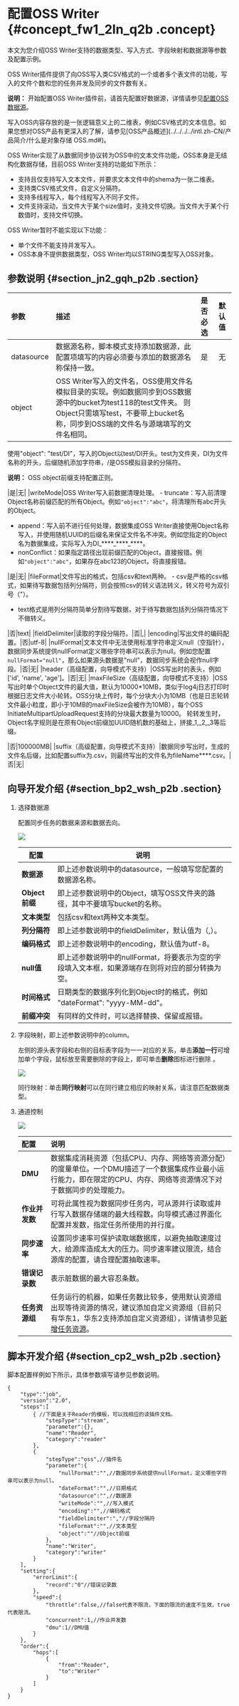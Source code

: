 # 配置OSS Writer {#concept_fw1_2ln_q2b .concept}

本文为您介绍OSS Writer支持的数据类型、写入方式、字段映射和数据源等参数及配置示例。

OSS Writer插件提供了向OSS写入类CSV格式的一个或者多个表文件的功能，写入的文件个数和您的任务并发及同步的文件数有关。

**说明：** 开始配置OSS Writer插件前，请首先配置好数据源，详情请参见[配置OSS数据源](intl.zh-CN/使用指南/数据集成/数据源配置/配置OSS数据源.md#)。

写入OSS内容存放的是一张逻辑意义上的二维表，例如CSV格式的文本信息。如果您想对OSS产品有更深入的了解，请参见[OSS产品概述](../../../../intl.zh-CN/产品简介/什么是对象存储 OSS.md#)。

OSS Writer实现了从数据同步协议转为OSS中的文本文件功能，OSS本身是无结构化数据存储，目前OSS Writer支持的功能如下所示：

-   支持且仅支持写入文本文件，并要求文本文件中的shema为一张二维表。
-   支持类CSV格式文件，自定义分隔符。
-   支持多线程写入，每个线程写入不同子文件。
-   文件支持滚动，当文件大于某个size值时，支持文件切换。当文件大于某个行数值时，支持文件切换。

OSS Writer暂时不能实现以下功能：

-   单个文件不能支持并发写入。
-   OSS本身不提供数据类型，OSS Writer均以STRING类型写入OSS对象。

## 参数说明 {#section_jn2_gqh_p2b .section}

|参数|描述|是否必选|默认值|
|:-|:-|:---|:--|
|datasource|数据源名称，脚本模式支持添加数据源，此配置项填写的内容必须要与添加的数据源名称保持一致。|是|无|
|object|OSS Writer写入的文件名，OSS使用文件名模拟目录的实现。例如数据同步到OSS数据源中的bucket为test118的test文件夹。 则Object只需填写test，不要带上bucket名称，同步到OSS端的文件名与源端填写的文件名相同。

 使用"object": "test/DI"，写入的Object以test/DI开头。test为文件夹，DI为文件名称的开头，后缀随机添加字符串，/是OSS模拟目录的分隔符。

 **说明：** OSS object前缀支持配置正则。

 |是|无|
|writeMode|OSS Writer写入前数据清理处理。 -   truncate：写入前清理Object名称前缀匹配的所有Object。例如`"object":"abc"`，将清理所有abc开头的Object。
-   append：写入前不进行任何处理，数据集成OSS Writer直接使用Object名称写入，并使用随机UUID的后缀名来保证文件名不冲突。例如您指定的Object名为数据集成，实际写入为DI\_\*\*\*\*\_\*\*\*\*\_\*\*\*\*。
-   nonConflict：如果指定路径出现前缀匹配的Object，直接报错。例如`"object":"abc"`，如果存在abc123的Object，将直接报错。

 |是|无|
|fileFormat|文件写出的格式，包括csv和text两种。 -   csv是严格的csv格式，如果待写数据包括列分隔符，则会按照csv的转义语法转义，转义符号为双引号（"）。
-   text格式是用列分隔符简单分割待写数据，对于待写数据包括列分隔符情况下不做转义。

 |否|text|
|fieldDelimiter|读取的字段分隔符。|否|,|
|encoding|写出文件的编码配置。|否|utf-8|
|nullFormat|文本文件中无法使用标准字符串定义null（空指针），数据同步系统提供nullFormat定义哪些字符串可以表示为null。例如您配置`nullFormat="null"`，那么如果源头数据是"null"，数据同步系统会视作null字段。|否|无|
|header（高级配置，向导模式不支持）|OSS写出时的表头，例如\['id', 'name', 'age'\]。|否|无|
|maxFileSize（高级配置，向导模式不支持）|OSS写出时单个Object文件的最大值，默认为10000\*10MB，类似于log4j日志打印时根据日志文件大小轮转。OSS分块上传时，每个分块大小为10MB（也是日志轮转文件最小粒度，即小于10MB的maxFileSize会被作为10MB），每个OSS InitiateMultipartUploadRequest支持的分块最大数量为10000。 轮转发生时，Object名字规则是在原有Object前缀加UUID随机数的基础上，拼接\_1,\_2,\_3等后缀。

 |否|100000MB|
|suffix（高级配置，向导模式不支持）|数据同步写出时，生成的文件名后缀，比如配置suffix为.csv，则最终写出的文件名为fileName\*\*\*\*.csv。|否|无|

## 向导开发介绍 {#section_bp2_wsh_p2b .section}

1.  选择数据源

    配置同步任务的数据来源和数据去向。

    ![](http://static-aliyun-doc.oss-cn-hangzhou.aliyuncs.com/assets/img/16229/15598106917815_zh-CN.png)

    |配置|说明|
    |--|--|
    |**数据源**|即上述参数说明中的datasource，一般填写您配置的数据源名称。|
    |**Object前缀**|即上述参数说明中的Object，填写OSS文件夹的路径，其中不要填写bucket的名称。|
    |**文本类型**|包括csv和text两种文本类型。|
    |**列分隔符**|即上述参数说明中的fieldDelimiter，默认值为（,）。|
    |**编码格式**|即上述参数说明中的encoding，默认值为utf-8。|
    |**null值**|即上述参数说明中的nullFormat，将要表示为空的字段填入文本框，如果源端存在则将对应的部分转换为空。|
    |**时间格式**|日期类型的数据序列化到Object时的格式，例如 "dateFormat": "yyyy-MM-dd"。|
    |**前缀冲突**|有同样的文件时，可以选择替换、保留或报错。|

2.  字段映射，即上述参数说明中的column。

    左侧的源头表字段和右侧的目标表字段为一一对应的关系，单击**添加一行**可增加单个字段，鼠标放至需要删除的字段上，即可单击**删除**图标进行删除 。

    ![](http://static-aliyun-doc.oss-cn-hangzhou.aliyuncs.com/assets/img/16229/15598106917818_zh-CN.png)

    同行映射：单击**同行映射**可以在同行建立相应的映射关系，请注意匹配数据类型。

3.  通道控制

    ![](http://static-aliyun-doc.oss-cn-hangzhou.aliyuncs.com/assets/img/16221/15598106917675_zh-CN.png)

    |配置|说明|
    |:-|:-|
    |**DMU**|数据集成消耗资源（包括CPU、内存、网络等资源分配）的度量单位。一个DMU描述了一个数据集成作业最小运行能力，即在限定的CPU、内存、网络等资源情况下对于数据同步的处理能力。|
    |**作业并发数**|可将此属性视为数据同步任务内，可从源并行读取或并行写入数据存储端的最大线程数。向导模式通过界面化配置并发数，指定任务所使用的并行度。|
    |**同步速率**|设置同步速率可保护读取端数据库，以避免抽取速度过大，给源库造成太大的压力。同步速率建议限流，结合源库的配置，请合理配置抽取速率。|
    |**错误记录数**|表示脏数据的最大容忍条数。|
    |**任务资源组**|任务运行的机器，如果任务数比较多，使用默认资源组出现等待资源的情况，建议添加自定义资源组（目前只有华东1，华东2支持添加自定义资源组），详情请参见[新增任务资源](intl.zh-CN/使用指南/数据集成/常见配置/新增任务资源.md#)。|


## 脚本开发介绍 {#section_cp2_wsh_p2b .section}

脚本配置样例如下所示，具体参数填写请参见参数说明。

``` {#codeblock_c3w_74x_hni}
{
    "type":"job",
    "version":"2.0",
    "steps":[
        { //下面是关于Reader的模板，可以找相应的读插件文档。
            "stepType":"stream",
            "parameter":{},
            "name":"Reader",
            "category":"reader"
        },
        {
            "stepType":"oss",//插件名
            "parameter":{
                "nullFormat":"",//数据同步系统提供nullFormat，定义哪些字符串可以表示为null。
                "dateFormat":"",//日期格式
                "datasource":"",//数据源
                "writeMode":"",//写入模式
                "encoding":"",//编码格式
                "fieldDelimiter":","//字段分隔符
                "fileFormat":"",//文本类型
                "object":""//Object前缀
            },
            "name":"Writer",
            "category":"writer"
        }
    ],
    "setting":{
        "errorLimit":{
            "record":"0"//错误记录数
        },
        "speed":{
            "throttle":false,//false代表不限流，下面的限流的速度不生效，true代表限流。
            "concurrent":1,//作业并发数
            "dmu":1//DMU值
        }
    },
    "order":{
        "hops":[
            {
                "from":"Reader",
                "to":"Writer"
            }
        ]
    }
}
```

